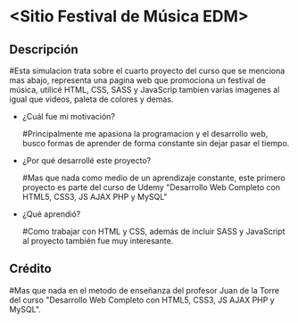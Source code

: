 # <Sitio Festival de Música EDM>

## Descripción

#Esta simulacion trata sobre el cuarto proyecto del curso que se menciona mas abajo, representa una pagina web que promociona un festival de música, utilicé HTML, CSS, SASS y JavaScrip
 tambien varias imagenes al igual que videos, paleta de colores y demas.

- ¿Cuál fue mi motivación?

  #Principalmente me apasiona la programacion y el desarrollo web, busco formas de aprender de forma constante sin dejar pasar el tiempo.
  
- ¿Por qué desarrollé este proyecto?

  #Mas que nada como medio de un aprendizaje constante, este primero proyecto es parte del curso de Udemy "Desarrollo Web Completo con HTML5, CSS3, JS AJAX PHP y MySQL"

- ¿Qué aprendió?

  #Como trabajar con HTML y CSS, además de incluir SASS y JavaScript al proyecto también fue muy interesante.



## Crédito

#Mas que nada en el metodo de enseñanza del profesor Juan de la Torre del curso "Desarrollo Web Completo con HTML5, CSS3, JS AJAX PHP y MySQL".

